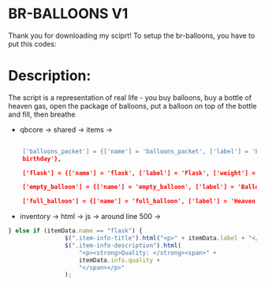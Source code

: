 # BR-BALLOONS V1

Thank you for downloading my sciprt!
To setup the br-balloons, you have to put this codes:

# Description:
The script is a representation of real life - you buy balloons, buy a bottle of heaven gas, open the package of balloons, put a balloon on top of the bottle and fill, then breathe

* qbcore -> shared -> items -> 

```lua
   
	['balloons_packet'] = {['name'] = 'balloons_packet', ['label'] = 'Balloons pack', ['weight'] = 500, ['type'] = 'item', ['image'] = 'ballons_packet.png', ['unique'] = true, ['useable'] = true, ['shouldClose'] = true, ['description'] = 'Packet with balloons for a 
    birthday'},

	['flask'] = {['name'] = 'flask', ['label'] = 'Flask', ['weight'] = 500, ['type'] = 'item', ['image'] = 'flask.png', ['unique'] = true, ['useable'] = true, ['shouldClose'] = true, ['description'] = 'Flask with heaven gas.'},

	['empty_balloon'] = {['name'] = 'empty_balloon', ['label'] = 'Balloons', ['weight'] = 500, ['type'] = 'item', ['image'] = 'empty_balloon.png', ['unique'] = false, ['useable'] = true, ['shouldClose'] = true, ['description'] = 'Baloons.'},

	['full_balloon'] = {['name'] = 'full_balloon', ['label'] = 'Heaven Balloons', ['weight'] = 500, ['type'] = 'item', ['image'] = 'full_balloon.png', ['unique'] = false, ['useable'] = true, ['shouldClose'] = true, ['description'] = 'Balloon with heaven gas maan.'},
```

* inventory -> html -> js -> around line 500 ->
```js
} else if (itemData.name == "flask") {
                $(".item-info-title").html("<p>" + itemData.label + "</p>");
                $(".item-info-description").html(
                    "<p><strong>Quality: </strong><span>" +
                    itemData.info.quality +
                    "</span></p>"
                );
```
